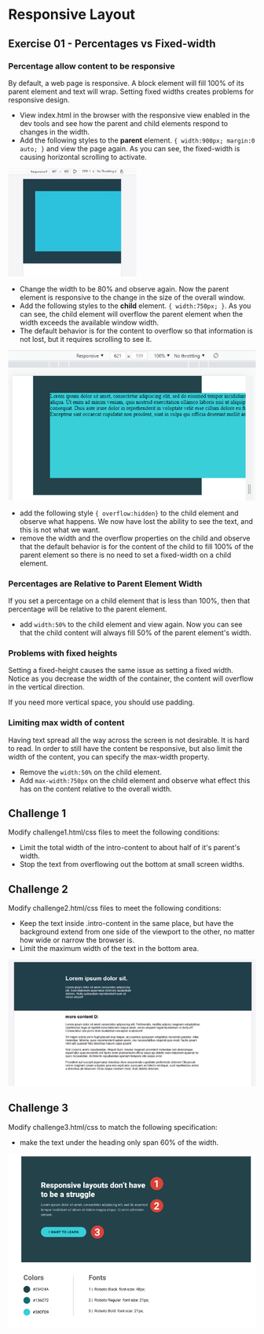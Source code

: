 # Responsive Layout

## Exercise 01 - Percentages vs Fixed-width 

### Percentage allow content to be responsive
By default, a web page is responsive. A block element will fill 100% of its parent element and text will wrap. Setting fixed widths creates problems for responsive design.

* View index.html in the browser with the responsive view enabled in the dev tools and see how the parent and child elements respond to changes in the width.
* Add the following styles to the **parent** element.
`
{
  width:900px;
  margin:0 auto;
}
`
and view the page again. As you can see, the fixed-width is causing horizontal scrolling to activate.

![](https://raw.githubusercontent.com/hoc-labs/images/main/responsive-scrolling.png)

* Change the width to be 80% and observe again. Now the parent element is responsive to the change in the size of the overall window.
* Add the following styles to the **child** element.
`
{
  width:750px;
}
`. As you can see, the child element will overflow the parent element when the width exceeds the available window width.
* The default behavior is for the content to overflow so that information is not lost, but it requires scrolling to see it.

![](https://raw.githubusercontent.com/hoc-labs/images/main/responsive-overflow.PNG)

* add the following style `{ overflow:hidden}` to the child element and observe what happens. We now have lost the ability to see the text, and this is not what we want.
* remove the width and the overflow properties on the child and observe that the default behavior is for the content of the child to fill 100% of the parent element so there is no need to set a fixed-width on a child element.


### Percentages are Relative to Parent Element Width
If you set a percentage on a child element that is less than 100%, then that percentage will be relative to the parent element.

* add `width:50%` to the child element and view again. Now you can see that the child content will always fill 50% of the parent element's width.

### Problems with fixed heights
Setting a fixed-height causes the same issue as setting a fixed width. Notice as you decrease the width of the container, the content will overflow in the vertical direction.

If you need more vertical space, you should use padding.

### Limiting max width of content
Having text spread all the way across the screen is not desirable. It is hard to read. In order to still have the content be responsive, but also limit the width of the content, you can specify the max-width property.

* Remove the `width:50%` on the child element.
* Add `max-width:750px` on the child element and observe what effect this has on the content relative to the overall width.

## Challenge 1
Modify challenge1.html/css files to meet the following conditions:
* Limit the total width of the intro-content to about half of it's parent's width.
* Stop the text from overflowing out the bottom at small screen widths.

## Challenge 2
Modify challenge2.html/css files to meet the following conditions:
* Keep the text inside .intro-content in the same place, but have the background extend from one side of the viewport to the other, no matter how wide or narrow the browser is.
* Limit the maximum width of the text in the bottom area.

![](https://raw.githubusercontent.com/hoc-labs/images/main/responsive-challenge2.png)

## Challenge 3
Modify challenge3.html/css to match the following specification:
* make the text under the heading only span 60% of the width.

![](https://raw.githubusercontent.com/hoc-labs/images/main/responsive-challenge3.PNG)

















